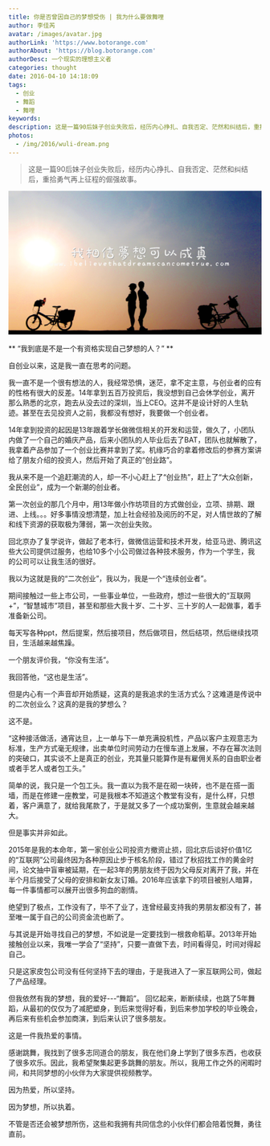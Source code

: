 ```yaml
---
title: 你是否曾因自己的梦想受伤 | 我为什么要做舞哩
author: 李佳芮
avatar: /images/avatar.jpg
authorLink: 'https://www.botorange.com'
authorAbout: 'https://blog.botorange.com'
authorDesc: 一个现实的理想主义者
categories: thought
date: 2016-04-10 14:18:09
tags:
  - 创业
  - 舞蹈
  - 舞哩
keywords:
description: 这是一篇90后妹子创业失败后，经历内心挣扎、自我否定、茫然和纠结后，重拾勇气再上征程的倔强故事。
photos:
  - /img/2016/wuli-dream.png
---
```


> 这是一篇90后妹子创业失败后，经历内心挣扎、自我否定、茫然和纠结后，重拾勇气再上征程的倔强故事。

![](/img/2016/wuli-dream.png)

** “我到底是不是一个有资格实现自己梦想的人？” **

自创业以来，这是我一直在思考的问题。

我一直不是一个很有想法的人，我经常恐惧，迷茫，拿不定主意，与创业者的应有的性格有很大的反差。14年拿到五百万投资后，我没想到自己会休学创业，离开那么熟悉的北京，跑去从没去过的深圳，当上CEO。这并不是设计好的人生轨迹。甚至在去见投资人之前，我都没有想好，我要做一个创业者。

14年拿到投资的起因是13年跟着学长做微信相关的开发和运营，做久了，小团队内做了一个自己的婚庆产品，后来小团队的人毕业后去了BAT，团队也就解散了，我拿着产品参加了一个创业比赛并拿到了奖。机缘巧合的拿着修改后的参赛方案讲给了朋友介绍的投资人，然后开始了真正的“创业路”。

我从来不是一个追赶潮流的人，却一不小心赶上了“创业热”，赶上了“大众创新，全民创业”，成为一个新潮的创业者。

第一次创业的那几个月中，用13年做小作坊项目的方式做创业，立项、排期、跟进、上线。。。好多事情没想清楚，加上社会经验及阅历的不足，对人情世故的了解和线下资源的获取极为薄弱，第一次创业失败。

回北京办了复学说许，做起了老本行，做微信运营和技术开发，给亚马逊、腾讯这些大公司提供过服务，也给10多个小公司做过各种技术服务，作为一个学生，我的公司可以让我生活的很好。

我以为这就是我的“二次创业”，我以为，我是一个“连续创业者”。

期间接触过一些上市公司，一些事业单位，一些政府，想过一些很大的“互联网+”，“智慧城市”项目，甚至和那些大我十岁、二十岁、三十岁的人一起做事，着手准备新公司。

每天写各种ppt，然后提案，然后接项目，然后做项目，然后结项，然后继续找项目，生活越来越焦躁。

一个朋友评价我，“你没有生活”。

我回答他，“这也是生活”。

但是内心有一个声音却开始质疑，这真的是我追求的生活方式么？这难道是传说中的二次创业么？这真的是我的梦想么？

这不是。

“这种接活做活，通宵达旦，上一单与下一单充满投机性，产品以客户主观意志为标准，生产方式毫无规律，出卖单位时间劳动力在慢车道上发展，不存在幂次法则的突破口，其实谈不上是真正的创业，充其量只能算作是有雇佣关系的自由职业者或者手艺人或者包工头。”

简单的说，我只是一个包工头。我一直以为我不是在砌一块砖，也不是在搭一面墙，而是在修建一座教堂，可是我根本不知道这个教堂有没有，是什么样，只想着，客户满意了，就给我尾款了，于是就又多了一个成功案例，生意就会越来越大。
 
但是事实并非如此。

2015年是我的本命年，第一家创业公司投资方撤资止损，回北京后谈好价值1亿的“互联网”公司最终因为各种原因止步于核名阶段，错过了秋招找工作的黄金时间，论文抽中盲审被延期，在一起3年的男朋友终于因为父母反对离开了我，并在半个月后接受了父母的安排和新女友订婚。2016年应该拿下的项目被别人暗算，每一件事情都可以展开出很多狗血的剧情。

绝望到了极点，工作没有了，毕不了业了，连曾经最支持我的男朋友都没有了，甚至唯一属于自己的公司资金流也断了。

与其说是开始寻找自己的梦想，不如说是一定要找到一根救命稻草。2013年开始接触创业以来，我唯一学会了“坚持”，只要一直做下去，时间看得见，时间对得起自己。

只是这家皮包公司没有任何坚持下去的理由，于是我进入了一家互联网公司，做起了产品经理。

但我依然有我的梦想，我的爱好---“舞蹈”。 回忆起来，断断续续，也跳了5年舞蹈，从最初的仅仅为了减肥塑身，到后来觉得好看，到后来参加学校的毕业晚会，再后来有些机会参加商演，到后来认识了很多朋友。

这是一件我热爱的事情。

感谢跳舞，我找到了很多志同道合的朋友，我在他们身上学到了很多东西，也收获了很多欢乐。因此，我希望聚集起更多跳舞的朋友。所以，我用工作之外的闲暇时间，和共同梦想的小伙伴为大家提供视频教学。

因为热爱，所以坚持。

因为梦想，所以执着。

不管是否还会被梦想所伤，这些和我拥有共同信念的小伙伴们都会陪着悦舞，勇往直前。